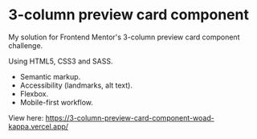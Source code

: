 # 3-column preview card component
My solution for Frontend Mentor's 3-column preview card component challenge.

Using HTML5, CSS3 and SASS.
* Semantic markup.
* Accessibility (landmarks, alt text).
* Flexbox.
* Mobile-first workflow.

View here: https://3-column-preview-card-component-woad-kappa.vercel.app/

